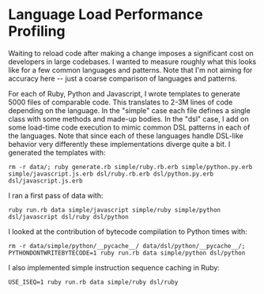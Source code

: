# Language Load Performance Profiling

Waiting to reload code after making a change imposes a significant cost on developers in large codebases. I wanted to measure roughly what this looks like for a few common languages and patterns. Note that I'm not aiming for accuracy here -- just a coarse comparison of languages and patterns.

For each of Ruby, Python and Javascript, I wrote templates to generate 5000 files of comparable code. This translates to 2-3M lines of code depending on the language. In the "simple" case each file defines a single class with some methods and made-up bodies. In the "dsl" case, I add on some load-time code execution to mimic common DSL patterns in each of the languages. Note that since each of these languages handle DSL-like behavior very differently these implementations diverge quite a bit. I generated the templates with:

```
rm -r data/; ruby generate.rb simple/ruby.rb.erb simple/python.py.erb simple/javascript.js.erb dsl/ruby.rb.erb dsl/python.py.erb dsl/javascript.js.erb
```

I ran a first pass of data with:
```
ruby run.rb data simple/javascript simple/ruby simple/python dsl/javascript dsl/ruby dsl/python
```

I looked at the contribution of bytecode compilation to Python times with:
```
rm -r data/simple/python/__pycache__/ data/dsl/python/__pycache__/; PYTHONDONTWRITEBYTECODE=1 ruby run.rb data simple/python dsl/python
```

I also implemented simple instruction sequence caching in Ruby:
```
USE_ISEQ=1 ruby run.rb data simple/ruby dsl/ruby
```
